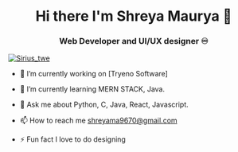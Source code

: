 ### <h1 align='center'>Hi there I'm Shreya Maurya 👋</h1>
<h3 align="center"> Web Developer and UI/UX designer ♾️</h3>

<p align="left"> <a href="https://www.twitter.com/in/Sirius_twe" target="blank"><img src="https://img.shields.io/twitter/follow/Sirius_twe?logo=twitter&style=for-the-badge" alt="Sirius_twe" /></a> </p>

 - 🔭 I’m currently working on [Tryeno Software]
<!--(https://github.com/CanisCoder/All-In-One-Application-) -->


- 🌱 I’m currently learning MERN STACK, Java.
<!--- 👯 I’m looking to collaborate on ...
- 🤔 I’m looking for help with ...-->
- 💬 Ask me about  Python, C, Java, React, Javascript.

- 📫 How to reach me shreyama9670@gmail.com
<!--- 😄 Pronouns: ... -->
- ⚡ Fun fact I love to do designing  
